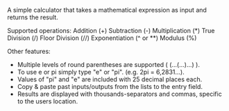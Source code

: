 A simple calculator that takes a mathematical expression as input
and returns the result.

Supported operations:
Addition (+)
Subtraction (-)
Multiplication (*)
True Division (/)
Floor Division (//)
Exponentiation (^ or **)
Modulus (%)

Other features:
- Multiple levels of round parentheses are supported ( (...(...)...) ).
- To use e or pi simply type "e" or "pi". (e.g. 2pi = 6,2831...).
- Values of "pi" and "e" are included with 25 decimal places each.
- Copy & paste past inputs/outputs from the lists to the entry field.
- Results are displayed with thousands-separators and commas, specific
  to the users location.
